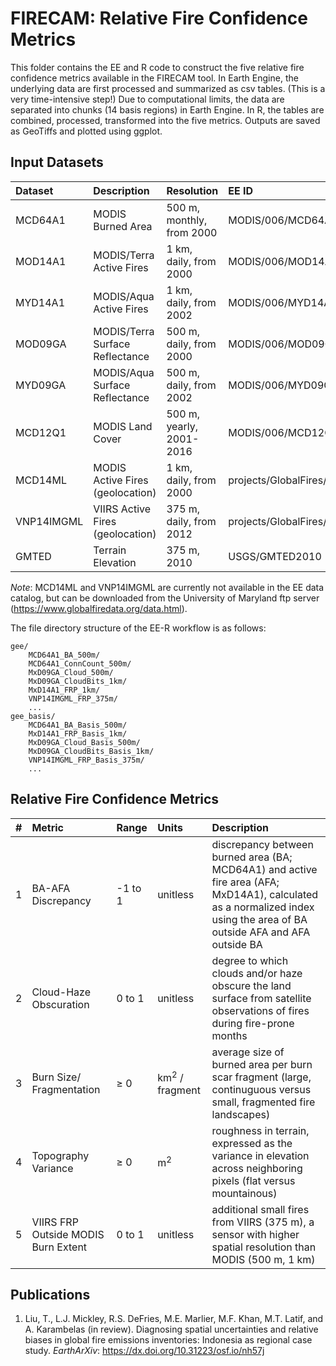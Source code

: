 # FIRECAM: Relative Fire Confidence Metrics

This folder contains the EE and R code to construct the five relative fire confidence metrics available in the FIRECAM tool. In Earth Engine, the underlying data are first processed and summarized as csv tables. (This is a very time-intensive step!) Due to computational limits, the data are separated into chunks (14 basis regions) in Earth Engine. In R, the tables are combined, processed, transformed into the five metrics. Outputs are saved as GeoTiffs and plotted using ggplot.

## Input Datasets
| Dataset | Description | Resolution | EE ID |
| :--- | :--- | :--- | :--- |
| MCD64A1 | MODIS Burned Area | 500 m, monthly, from 2000 | MODIS/006/MCD64A1 |
| MOD14A1 | MODIS/Terra Active Fires | 1 km, daily, from 2000 | MODIS/006/MOD14A1 |
| MYD14A1 | MODIS/Aqua Active Fires | 1 km, daily, from 2002 | MODIS/006/MYD14A1 |
| MOD09GA | MODIS/Terra Surface Reflectance | 500 m, daily, from 2000 | MODIS/006/MOD09GA |
| MYD09GA | MODIS/Aqua Surface Reflectance | 500 m, daily, from 2002 | MODIS/006/MYD09GA |
| MCD12Q1 | MODIS Land Cover | 500 m, yearly, 2001-2016 | MODIS/006/MCD12Q1 |
| MCD14ML | MODIS Active Fires (geolocation) | 1 km, daily, from 2000  | projects/GlobalFires/MCD14ML* |
| VNP14IMGML | VIIRS Active Fires (geolocation) | 375 m, daily, from 2012 | projects/GlobalFires/VNP14IMGML* |
| GMTED | Terrain Elevation | 375 m, 2010 | USGS/GMTED2010 |

*Note*: MCD14ML and VNP14IMGML are currently not available in the EE data catalog, but can be downloaded from the University of Maryland ftp server (https://www.globalfiredata.org/data.html).

The file directory structure of the EE-R workflow is as follows:
```
gee/
    MCD64A1_BA_500m/
    MCD64A1_ConnCount_500m/
    MxD09GA_Cloud_500m/
    MxD09GA_CloudBits_1km/
    MxD14A1_FRP_1km/
    VNP14IMGML_FRP_375m/
    ...
gee_basis/
    MCD64A1_BA_Basis_500m/
    MxD14A1_FRP_Basis_1km/
    MxD09GA_Cloud_Basis_500m/
    MxD09GA_CloudBits_Basis_1km/
    VNP14IMGML_FRP_Basis_375m/
    ...
```

## Relative Fire Confidence Metrics
| # | Metric | Range | Units | Description |
| :---: | :--- | :--- | :--- | :--- |
| 1 | BA-AFA Discrepancy | -1 to 1 | unitless | discrepancy between burned area (BA; MCD64A1) and active fire area (AFA; MxD14A1), calculated as a normalized index using the area of BA outside AFA and AFA outside BA |
| 2 | Cloud-Haze Obscuration | 0 to 1 | unitless | degree to which clouds and/or haze obscure the land surface from satellite observations of fires during fire-prone months |
| 3 | Burn Size/ Fragmentation | ≥ 0 | km<sup>2</sup> / fragment | average size of burned area per burn scar fragment (large, continuguous versus small, fragmented fire landscapes) |
| 4 | Topography Variance | ≥ 0 | m<sup>2</sup> | roughness in terrain, expressed as the variance in elevation across neighboring pixels (flat versus mountainous) |
| 5 | VIIRS FRP Outside MODIS Burn Extent | 0 to 1 | unitless | additional small fires from VIIRS (375 m), a sensor with higher spatial resolution than MODIS (500 m, 1 km) |

## Publications
1. Liu, T., L.J. Mickley, R.S. DeFries, M.E. Marlier, M.F. Khan, M.T. Latif, and A. Karambelas (in review). Diagnosing spatial uncertainties and relative biases in global fire emissions inventories: Indonesia as regional case study. *EarthArXiv*: https://dx.doi.org/10.31223/osf.io/nh57j
